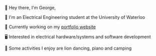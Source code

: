 👋 Hey there, I'm George,

📗 I'm an Electrical Engineering student at the University of Waterloo

🔭 Currently working on my [portfolio website](https://georgescoding.com) 

🖥️ Interested in electrical hardware/systems and software development

🎹 Some activities I enjoy are lion dancing, piano and camping

